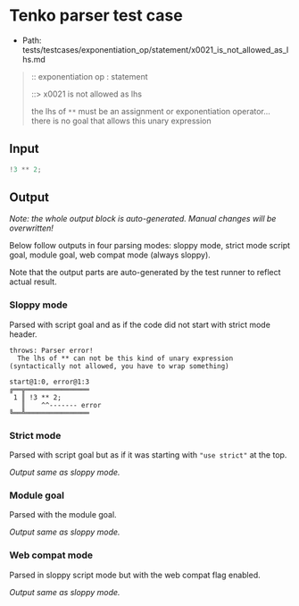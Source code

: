 # Tenko parser test case

- Path: tests/testcases/exponentiation_op/statement/x0021_is_not_allowed_as_lhs.md

> :: exponentiation op : statement
>
> ::> x0021 is not allowed as lhs
>
> the lhs of `**` must be an assignment or exponentiation operator... there is no goal that allows this unary expression

## Input

`````js
!3 ** 2;
`````

## Output

_Note: the whole output block is auto-generated. Manual changes will be overwritten!_

Below follow outputs in four parsing modes: sloppy mode, strict mode script goal, module goal, web compat mode (always sloppy).

Note that the output parts are auto-generated by the test runner to reflect actual result.

### Sloppy mode

Parsed with script goal and as if the code did not start with strict mode header.

`````
throws: Parser error!
  The lhs of ** can not be this kind of unary expression (syntactically not allowed, you have to wrap something)

start@1:0, error@1:3
╔══╦════════════════
 1 ║ !3 ** 2;
   ║    ^^------- error
╚══╩════════════════

`````

### Strict mode

Parsed with script goal but as if it was starting with `"use strict"` at the top.

_Output same as sloppy mode._

### Module goal

Parsed with the module goal.

_Output same as sloppy mode._

### Web compat mode

Parsed in sloppy script mode but with the web compat flag enabled.

_Output same as sloppy mode._
